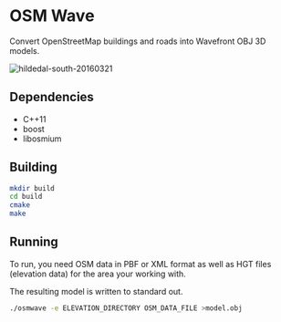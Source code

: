 OSM Wave
========

Convert OpenStreetMap buildings and roads into Wavefront OBJ 3D models.

![hildedal-south-20160321](https://cloud.githubusercontent.com/assets/1246614/13912511/05fb6ad4-ef3e-11e5-8dd6-d2211af36297.png)


## Dependencies

* C++11
* boost
* libosmium

## Building

```sh
mkdir build
cd build
cmake
make
```

## Running

To run, you need OSM data in PBF or XML format as well as HGT files (elevation data)
for the area your working with.

The resulting model is written to standard out.

```sh
./osmwave -e ELEVATION_DIRECTORY OSM_DATA_FILE >model.obj
```

